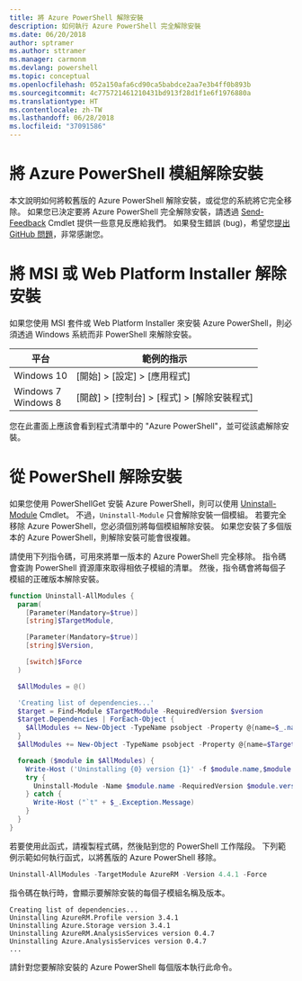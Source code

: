 ```yaml
---
title: 將 Azure PowerShell 解除安裝
description: 如何執行 Azure PowerShell 完全解除安裝
ms.date: 06/20/2018
author: sptramer
ms.author: sttramer
ms.manager: carmonm
ms.devlang: powershell
ms.topic: conceptual
ms.openlocfilehash: 052a150afa6cd90ca5babdce2aa7e3b4ff0b893b
ms.sourcegitcommit: 4c775721461210431bd913f28d1f1e6f1976880a
ms.translationtype: HT
ms.contentlocale: zh-TW
ms.lasthandoff: 06/28/2018
ms.locfileid: "37091586"
---
```

# <a name="uninstall-the-azure-powershell-module"></a>將 Azure PowerShell 模組解除安裝

本文說明如何將較舊版的 Azure PowerShell 解除安裝，或從您的系統將它完全移除。 如果您已決定要將 Azure PowerShell 完全解除安裝，請透過 [Send-Feedback](/powershell/module/azurerm.profile/send-feedback) Cmdlet 提供一些意見反應給我們。 如果發生錯誤 (bug)，希望您[提出 GitHub 問題](https://github.com/azure/azure-powershell/issues)，非常感謝您。

# <a name="uninstall-msi-or-web-platform-installer"></a>將 MSI 或 Web Platform Installer 解除安裝 

如果您使用 MSI 套件或 Web Platform Installer 來安裝 Azure PowerShell，則必須透過 Windows 系統而非 PowerShell 來解除安裝。
 
| 平台 | 範例的指示 |
|----------|--------------|
| Windows 10 | [開始] > [設定] > [應用程式] |
| Windows 7 </br>Windows 8 | [開啟] > [控制台] > [程式] > [解除安裝程式] |

您在此畫面上應該會看到程式清單中的 "Azure PowerShell"，並可從該處解除安裝。

# <a name="uninstall-from-powershell"></a>從 PowerShell 解除安裝

如果您使用 PowerShellGet 安裝 Azure PowerShell，則可以使用 [Uninstall-Module](/powershell/module/powershellget/uninstall-module) Cmdlet。 不過，`Uninstall-Module` 只會解除安裝一個模組。 若要完全移除 Azure PowerShell，您必須個別將每個模組解除安裝。 如果您安裝了多個版本的 Azure PowerShell，則解除安裝可能會很複雜。

請使用下列指令碼，可用來將單一版本的 Azure PowerShell 完全移除。 指令碼會查詢 PowerShell 資源庫來取得相依子模組的清單。 然後，指令碼會將每個子模組的正確版本解除安裝。

```powershell
function Uninstall-AllModules {
  param(
    [Parameter(Mandatory=$true)]
    [string]$TargetModule,

    [Parameter(Mandatory=$true)]
    [string]$Version,

    [switch]$Force
  )

  $AllModules = @()

  'Creating list of dependencies...'
  $target = Find-Module $TargetModule -RequiredVersion $version
  $target.Dependencies | ForEach-Object {
    $AllModules += New-Object -TypeName psobject -Property @{name=$_.name; version=$_.requiredversion}
  }
  $AllModules += New-Object -TypeName psobject -Property @{name=$TargetModule; version=$Version}

  foreach ($module in $AllModules) {
    Write-Host ('Uninstalling {0} version {1}' -f $module.name,$module.version)
    try {
      Uninstall-Module -Name $module.name -RequiredVersion $module.version -Force:$Force -ErrorAction Stop
    } catch {
      Write-Host ("`t" + $_.Exception.Message)
    }
  }
}
```

若要使用此函式，請複製程式碼，然後貼到您的 PowerShell 工作階段。 下列範例示範如何執行函式，以將舊版的 Azure PowerShell 移除。

```powershell
Uninstall-AllModules -TargetModule AzureRM -Version 4.4.1 -Force
```

指令碼在執行時，會顯示要解除安裝的每個子模組名稱及版本。

```output
Creating list of dependencies...
Uninstalling AzureRM.Profile version 3.4.1
Uninstalling Azure.Storage version 3.4.1
Uninstalling AzureRM.AnalysisServices version 0.4.7
Uninstalling Azure.AnalysisServices version 0.4.7
...
```

請針對您要解除安裝的 Azure PowerShell 每個版本執行此命令。